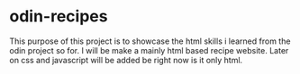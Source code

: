 # odin-recipes

This purpose of this project is to showcase the html skills i learned from the odin project so for. I will be make a mainly html based recipe website. Later on css and javascript will be added be right now is it only html. 